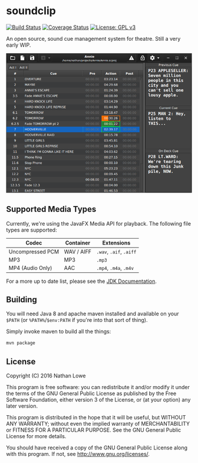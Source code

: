 # soundclip
[![Build Status](https://travis-ci.org/soundclip/soundclip.svg?branch=master)](https://travis-ci.org/soundclip/soundclip)
[![Coverage Status](https://coveralls.io/repos/github/soundclip/soundclip/badge.svg?branch=master)](https://coveralls.io/github/soundclip/soundclip?branch=master)
[![License: GPL v3](https://img.shields.io/badge/License-GPL%20v3-blue.svg)](http://www.gnu.org/licenses/gpl-3.0)

An open source, sound cue management system for theatre.
Still a very early WIP.

![](doc/screenshot.png)

## Supported Media Types
Currently, we're using the JavaFX Media API for playback.
The following file types are supported:

| Codec | Container | Extensions |
| ---- | --------- | ---------- |
| Uncompressed PCM | WAV / AIFF | `.wav`, `.aif`, `.aiff` |
| MP3  |  MP3      | `.mp3`     |
| MP4 (Audio Only) | AAC | `.mp4`, `.m4a`, `.m4v` |

For a more up to date list, please see the [JDK Documentation](https://docs.oracle.com/javase/8/javafx/api/javafx/scene/media/package-summary.html).

## Building
You will need Java 8 and apache maven installed and available on
your `$PATH` (or `%PATH%`/`$env:PATH` if you're into that sort of thing).

Simply invoke maven to build all the things:

```bash
mvn package
```

## License
Copyright (C) 2016  Nathan Lowe

This program is free software: you can redistribute it and/or modify
it under the terms of the GNU General Public License as published by
the Free Software Foundation, either version 3 of the License, or
(at your option) any later version.

This program is distributed in the hope that it will be useful,
but WITHOUT ANY WARRANTY; without even the implied warranty of
MERCHANTABILITY or FITNESS FOR A PARTICULAR PURPOSE.  See the
GNU General Public License for more details.

You should have received a copy of the GNU General Public License
along with this program.  If not, see <http://www.gnu.org/licenses/>.